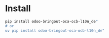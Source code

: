 # Install

```bash
pip install odoo-bringout-oca-ocb-l10n_de"
# or
uv pip install odoo-bringout-oca-ocb-l10n_de"
```
